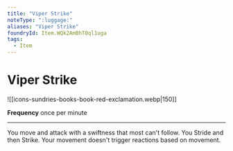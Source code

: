 ```yaml
---
title: "Viper Strike"
noteType: ":luggage:"
aliases: "Viper Strike"
foundryId: Item.WQk2AmBhT0ql1uga
tags:
  - Item
---
```


# Viper Strike
![[icons-sundries-books-book-red-exclamation.webp|150]]

**Frequency** once per minute

* * *

You move and attack with a swiftness that most can't follow. You Stride and then Strike. Your movement doesn't trigger reactions based on movement.
